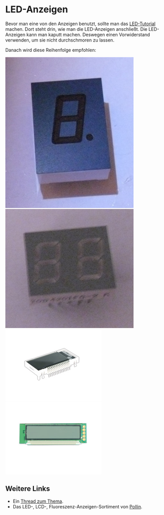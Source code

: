 LED-Anzeigen
============

Bevor man eine von den Anzeigen benutzt, sollte man das [LED-Tutorial](http://starthardware.org/) machen. Dort steht drin, wie man die LED-Anzeigen anschließt.
Die LED-Anzeigen kann man kaputt machen. Deswegen einen Vorwiderstand verwenden, um sie nicht durchschmoren zu lassen.


Danach wird diese Reihenfolge empfohlen:

[![LTS-4848JR](LTS-4848JR/LTS-4848JR.jpg)](LTS-4848JR)  
[![TOD4201FG](TOD4201FG/TOD4201FG.jpg)](TOD4201FG)  
[![WD-T1703L-7ELN](WD-T1703L-7ELN/Pollin/G121057.JPG)](LTS-4848JR)  
[![UC121902-TNARX-A](UC121902-TNARX-A/Pollin/G120586.JPG)](UC121902-TNARX-A)


Weitere Links
-------------

- Ein [Thread zum Thema](http://www.mikrocontroller.net/topic/354824).
- Das LED-, LCD-, Fluoreszenz-Anzeigen-Sortiment von [Pollin](http://www.pollin.de/shop/dt/ODk5OTkxOTk-/Bauelemente_Bauteile/Sortimente/Aktive_Bauteile/LED_LCD_Fluoreszenz_Anzeigen.html).
